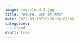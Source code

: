 ```yaml
---
image: img/cloud-2.jpg
title: "Azure, GCP et AWS"
date: 2022-03-10T19:28:04+01:00
categories:
  - cloud
draft: true
---
```


